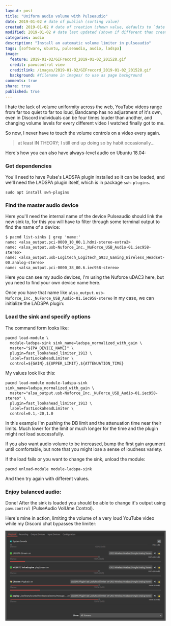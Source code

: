 ```yaml
---
layout: post
title: "Uniform audio volume with Pulseaudio"
date: 2019-01-02 # date of publish (sorting value)
created: 2019-01-02 # date of creation (shown value, defaults to `date`)
modified: 2019-01-02 # date last updated (shown if different than created)
categories: audio
description: "Install an automatic volume limiter in pulseaudio"
tags: [software, ubuntu, pulseaudio, audio, ladspa]
image:
  feature: 2019-01-02/GIFrecord_2019-01-02_201528.gif
  credit: pavucontrol view
  creditlink: /images/2019-01-02/GIFrecord_2019-01-02_201528.gif
  background: #filename in images/ to use as page background
comments: true
share: true
published: true
---
```


I hate the lack of volume uniformity across the web, YouTube videos range from far too quiet to far too loud, Bandcamp has no adjustment of it's own, even in Discord individuals can be four times louder than another, and changing volume levels for every different video I watched finally got to me.

So now, I never have to touch the volume controls on a video every again.

> at least IN THEORY; I still end up doing so by habit occasionally...

Here's how you can also have always-level audio on Ubuntu 18.04:


### Get dependencies

You'll need to have Pulse's LADSPA plugin installed so it can be loaded, and we'll need the LADSPA plugin itself, which is in package `swh-plugins`.

```
sudo apt install swh-plugins
```

### Find the master audio device

Here you'll need the internal name of the device Pulseaudio should link the new sink to, for this you will have to filter through some terminal output to find the name of a device:

```
$ pacmd list-sinks | grep 'name:'
name: <alsa_output.pci-0000_10_00.1.hdmi-stereo-extra2>
name: <alsa_output.usb-Nuforce_Inc._NuForce_USB_Audio-01.iec958-stereo>
name: <alsa_output.usb-Logitech_Logitech_G933_Gaming_Wireless_Headset-00.analog-stereo>
name: <alsa_output.pci-0000_38_00.6.iec958-stereo>
```

Here you can see my audio devices, I'm using the Nuforce uDAC3 here, but you need to find your own device name here.

Once you have that name like `alsa_output.usb-Nuforce_Inc._NuForce_USB_Audio-01.iec958-stereo` in my case, we can initialize the LADSPA plugin:

### Load the sink and specify options

The command form looks like:

```shell
pacmd load-module \
  module-ladspa-sink sink_name=ladspa_normalized_with_gain \
  master="${PA_DEVICE_NAME}" \
  plugin=fast_lookahead_limiter_1913 \
  label=fastLookaheadLimiter \
  control=${GAIN},${UPPER_LIMIT},${ATTENUATION_TIME}
```

My values look like this:

```shell
pacmd load-module module-ladspa-sink sink_name=ladspa_normalized_with_gain \
  master="alsa_output.usb-Nuforce_Inc._NuForce_USB_Audio-01.iec958-stereo" \
  plugin=fast_lookahead_limiter_1913 \
  label=fastLookaheadLimiter \
  control=0.1,-20,1.0
```

In this example I'm pushing the DB limit and the attenuation time near their limits. Much lower for the limit or much longer for the time and the plugin might not load successfully.

If you also want audio volume to be increased, bump the first gain argument until comfortable, but note that you might lose a sense of loudness variety.

If the load fails or you want to change the sink, unload the module:

```
pacmd unload-module module-ladspa-sink
```

And then try again with different values.

### Enjoy balanced audio:

Done! After the sink is loaded you should be able to change it's output using `pavucontrol` (PulseAudio VolUme Control).

Here's mine in action, limiting the volume of a very loud YouTube video while my Discord chat bypasses the limiter:

![LADSPA Plugin GIF](/images/2019-01-02/GIFrecord_2019-01-02_200817.gif)

